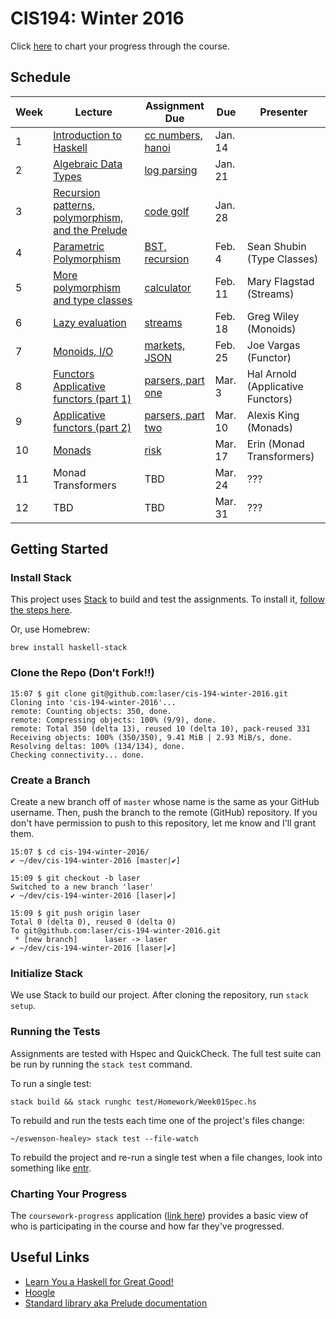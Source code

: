 # CIS194: Winter 2016

Click [here](http://coursework-progress.herokuapp.com/) to chart your progress through the course.

## Schedule

Week | Lecture                                                | Assignment Due          | Due     | Presenter                  | 
---- | ------------------------------------------------------ | ----------------------- | ------- | -------------------------- |
1    | [Introduction to Haskell][1]                           | [cc numbers, hanoi][21] | Jan. 14 |                            |
2    | [Algebraic Data Types][2]                              | [log parsing][22]       | Jan. 21 |                            |
3    | [Recursion patterns, polymorphism, and the Prelude][3] | [code golf][23]         | Jan. 28 |                            |
4    | [Parametric Polymorphism][4]                           | [BST, recursion][24]    | Feb. 4  | Sean Shubin (Type Classes) |
5    | [More polymorphism and type classes][5]                | [calculator][25]        | Feb. 11 | Mary Flagstad (Streams)    |
6    | [Lazy evaluation][6]                                   | [streams][26]           | Feb. 18 | Greg Wiley (Monoids)       |  
7    | [Monoids, I/O][7]                                      | [markets, JSON][27]     | Feb. 25 | Joe Vargas (Functor)       |
8    | [Functors][8] [Applicative functors (part 1)][9]                     | [parsers, part one][28] | Mar. 3  | Hal Arnold (Applicative Functors) |
9    | [Applicative functors (part 2)][10]                    | [parsers, part two][29] | Mar. 10 | Alexis King (Monads) |                           |
10   | [Monads][11]                                           | [risk][30]              | Mar. 17 | Erin (Monad Transformers)                        |
11   | Monad Transformers                                                    | TBD                     | Mar. 24 | ???                        |
12   | TBD                                                    | TBD                     | Mar. 31 | ???                        |

  [1]: https://github.com/laser/cis-194-winter-2016/blob/master/pdfs/lectures/Week01L-intro.pdf
  [2]: https://github.com/laser/cis-194-winter-2016/blob/master/pdfs/lectures/Week02L-ADTs.pdf
  [3]: https://github.com/laser/cis-194-winter-2016/blob/master/pdfs/lectures/Week03L-recursion-and-polymorphism.pdf
  [4]: https://github.com/laser/cis-194-winter-2016/blob/master/pdfs/lectures/Week04L-parametric-polymorphism.pdf
  [5]: https://github.com/laser/cis-194-winter-2016/blob/master/pdfs/lectures/Week05L-type-classes.pdf
  [6]: https://github.com/laser/cis-194-winter-2016/blob/master/pdfs/lectures/Week06L-laziness.pdf
  [7]: https://github.com/laser/cis-194-winter-2016/blob/master/pdfs/lectures/Week07L-monoids-and-IO.pdf
  [8]: https://github.com/laser/cis-194-winter-2016/blob/master/pdfs/lectures/Week08L-functors.pdf
  [9]: https://github.com/laser/cis-194-winter-2016/blob/master/pdfs/lectures/Week09L-applicative.pdf
  [10]: https://github.com/laser/cis-194-winter-2016/blob/master/pdfs/lectures/Week10L-applicative-cont.pdf
  [11]: https://github.com/laser/cis-194-winter-2016/blob/master/pdfs/lectures/Week11L-monads.pdf

  [21]: https://github.com/laser/cis-194-winter-2016/blob/master/pdfs/assignments/Week01A-intro.pdf
  [22]: https://github.com/laser/cis-194-winter-2016/blob/master/pdfs/assignments/Week02A-ADTs.pdf
  [23]: https://github.com/laser/cis-194-winter-2016/blob/master/pdfs/assignments/Week03A-recursion-and-polymorphism.pdf
  [24]: https://github.com/laser/cis-194-winter-2016/blob/master/pdfs/assignments/Week04A-parametric-polymorphism.pdf
  [25]: https://github.com/laser/cis-194-winter-2016/blob/master/pdfs/assignments/Week05A-type-classes.pdf
  [26]: https://github.com/laser/cis-194-winter-2016/blob/master/pdfs/assignments/Week06A-laziness.pdf
  [27]: https://github.com/laser/cis-194-winter-2016/blob/master/pdfs/assignments/Week07A-monoids-and-IO.pdf
  [28]: https://github.com/laser/cis-194-winter-2016/blob/master/pdfs/assignments/Week09A-applicative.pdf
  [29]: https://github.com/laser/cis-194-winter-2016/blob/master/pdfs/assignments/Week10A-applicative-cont.pdf
  [30]: https://github.com/laser/cis-194-winter-2016/blob/master/pdfs/assignments/Week11A-monads.pdf

## Getting Started

### Install Stack

This project uses [Stack](http://docs.haskellstack.org/en/stable/README.html) to build and test the assignments. To install it, [follow the steps here](http://docs.haskellstack.org/en/stable/README.html#how-to-install).

Or, use Homebrew:

```
brew install haskell-stack
```

### Clone the Repo (Don't Fork!!)

```
15:07 $ git clone git@github.com:laser/cis-194-winter-2016.git
Cloning into 'cis-194-winter-2016'...
remote: Counting objects: 350, done.
remote: Compressing objects: 100% (9/9), done.
remote: Total 350 (delta 13), reused 10 (delta 10), pack-reused 331
Receiving objects: 100% (350/350), 9.41 MiB | 2.93 MiB/s, done.
Resolving deltas: 100% (134/134), done.
Checking connectivity... done.
```

### Create a Branch

Create a new branch off of `master` whose name is the same as your GitHub username. Then, push the branch to the remote (GitHub) repository. If you don't have permission to push to this repository, let me know and I'll grant them.

```
15:07 $ cd cis-194-winter-2016/
✔ ~/dev/cis-194-winter-2016 [master|✔]

15:09 $ git checkout -b laser
Switched to a new branch 'laser'
✔ ~/dev/cis-194-winter-2016 [laser|✔]

15:09 $ git push origin laser
Total 0 (delta 0), reused 0 (delta 0)
To git@github.com:laser/cis-194-winter-2016.git
 * [new branch]      laser -> laser
✔ ~/dev/cis-194-winter-2016 [laser|✔]
```

### Initialize Stack

We use Stack to build our project. After cloning the repository, run `stack setup`.


### Running the Tests

Assignments are tested with Hspec and QuickCheck. The full test suite can be run by running the `stack test` command.

To run a single test:

```
stack build && stack runghc test/Homework/Week01Spec.hs
```

To rebuild and run the tests each time one of the project's files change:

```
~/eswenson-healey> stack test --file-watch
```

To rebuild the project and re-run a single test when a file changes, look into something like [entr](http://entrproject.org/).

### Charting Your Progress

The `coursework-progress` application ([link here][100]) provides a basic view
of who is participating in the course and how far they've progressed.

  [100]: http://coursework-progress.herokuapp.com

## Useful Links

* [Learn You a Haskell for Great Good!](http://learnyouahaskell.com/chapters)
* [Hoogle](https://www.haskell.org/hoogle/)
* [Standard library aka Prelude documentation](http://hackage.haskell.org/package/base)
